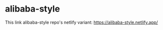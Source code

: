 ﻿# alibaba-style
This link alibaba-style repo's netlify variant:
https://alibaba-style.netlify.app/
